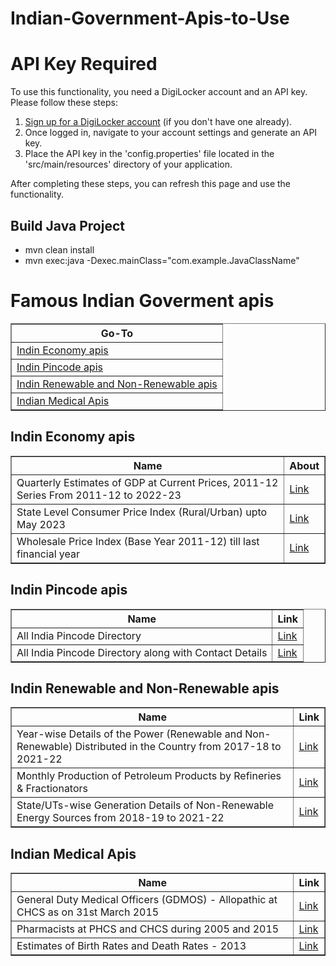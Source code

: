# Indian-Government-Apis-to-Use

<h1>API Key Required</h1>
<p>To use this functionality, you need a DigiLocker account and an API key. Please follow these steps:</p>
<ol>
  <li><a href="https://digilocker.gov.in">Sign up for a DigiLocker account</a> (if you don't have one already).</li>
  <li>Once logged in, navigate to your account settings and generate an API key.</li>
  <li>Place the API key in the 'config.properties' file located in the 'src/main/resources' directory of your application.</li>
</ol>
<p>After completing these steps, you can refresh this page and use the functionality.</p>

## Build Java Project

* mvn clean install
* mvn exec:java -Dexec.mainClass="com.example.JavaClassName"

# Famous Indian Goverment apis

<table border="1px" align="center">
  <tr>
    <th>Go-To</th>
  </tr>
  <tr><td><a href="#economy" >Indin Economy apis</a></td></tr>
   <tr> <td><a href="#pincode">Indin Pincode apis</a></td></tr>
   <tr> <td><a href="#renandnon" >Indin Renewable and Non-Renewable apis</a></td></tr>
   <tr> <td><a href="#medical" >Indian Medical Apis</a></td>
  </tr>
</table>

## Indin Economy apis
<table border="1px" id="economy">
  <tr>
  <th>Name</th>
  <th>About</th>
  </tr>
  <tr>
  <td>Quarterly Estimates of GDP at Current Prices, 2011-12 Series From 2011-12 to 2022-23</td>
     <td><a href="https://data.gov.in/resource/all-india-pincode-directory">Link</a></td>
  </tr>
  <tr>
    <td>State Level Consumer Price Index (Rural/Urban) upto May 2023</td>
     <td><a href="https://data.gov.in/resource/state-level-consumer-price-index-ruralurban-upto-september-2018#api">Link</a></td>
  </tr>
  <tr>
    <td>Wholesale Price Index (Base Year 2011-12) till last financial year </td>
     <td><a href="https://data.gov.in/resource/wholesale-price-index-base-year-2011-12-till-last-financial-year">Link</a></td>
  </tr>
</table>  

## Indin Pincode apis
<table border="1px" id="pincode">
  <tr>
  <th>Name</th>
  <th>Link</th>
  </tr>
  <tr>
    <td>All India Pincode Directory</td>
     <td><a href="https://data.gov.in/resource/all-india-pincode-directory">Link</a></td>
     
  </tr>
  <tr>
   <td>All India Pincode Directory along with Contact Details </td>
    <td><a href="https://data.gov.in/resource/all-india-pincode-directory-along-contact-details">Link</a></td>
   
  </tr>
</table>  
  
## Indin Renewable and Non-Renewable apis
<table border="1px" id="renandnon">
  <tr>
  <th>Name</th>
  <th>Link</th>
  </tr>
  <tr>
    <td>Year-wise Details of the Power (Renewable and Non-Renewable) Distributed in the Country from 2017-18 to 2021-22 </td>
     <td><a href="https://data.gov.in/resource/year-wise-details-power-renewable-and-non-renewable-distributed-country-2017-18-2021-22">Link</a></td>
     
  </tr>
  <tr>
   <td>Monthly Production of Petroleum Products by Refineries & Fractionators </td>
    <td><a href="https://data.gov.in/resource/stateuts-wise-generation-details-non-renewable-energy-sources-2018-19-2021-22">Link</a></td>
   
  </tr>
   <tr>
   <td>State/UTs-wise Generation Details of Non-Renewable Energy Sources from 2018-19 to 2021-22 </td>
    <td><a href="https://data.gov.in/resource/monthly-production-petroleum-products-refineries-fractionators">Link</a></td>
   
  </tr>
</table>  

## Indian Medical Apis

<table border="1px" id="medical">
  <tr>
  <th>Name</th>
  <th>Link</th>
  </tr>
  <tr>
    <td>General Duty Medical Officers (GDMOS) - Allopathic at CHCS as on 31st March 2015 </td>
     <td><a href="https://data.gov.in/resource/general-duty-medical-officers-gdmos-allopathic-chcs-31st-march-2015">Link</a></td>
     
  </tr>
  <tr>
   <td>Pharmacists at PHCS and CHCS during 2005 and 2015 </td>
    <td><a href="https://data.gov.in/resource/general-duty-medical-officers-gdmos-allopathic-chcs-31st-march-2015">Link</a></td>
   
  </tr>
   <tr>
   <td>Estimates of Birth Rates and Death Rates - 2013  </td>
    <td><a href="https://data.gov.in/resource/estimates-birth-rates-and-death-rates-2013-0">Link</a></td>
   
  </tr>
</table>  




